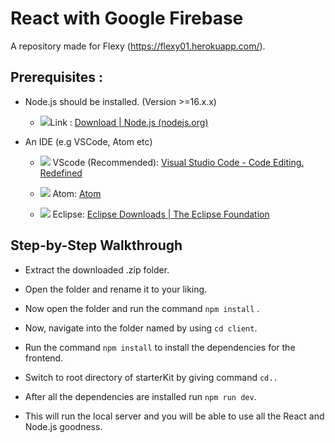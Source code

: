 
# React with Google Firebase
A repository made for Flexy (https://flexy01.herokuapp.com/).
  

## Prerequisites :

-  Node.js should be installed. (Version >=16.x.x)
    -   <img src="https://img.icons8.com/fluency/48/000000/node-js.png"/>Link : [Download | Node.js (nodejs.org)](https://nodejs.org/en/download/)

-   An IDE (e.g VSCode, Atom etc)
    

	-   <img src="https://img.icons8.com/fluency/48/000000/visual-studio.png"/> VScode (Recommended): [Visual Studio Code - Code Editing. Redefined](https://code.visualstudio.com/)
	    
	-  <img src="https://img.icons8.com/color/48/000000/atom-editor.png"/> Atom: [Atom](https://atom.io/)
	- <img src="https://img.icons8.com/office/40/000000/java-eclipse.png"/> Eclipse: [Eclipse Downloads | The Eclipse Foundation](https://www.eclipse.org/downloads/)

  

## Step-by-Step Walkthrough
-   Extract the downloaded .zip folder.
    
-   Open the folder and rename it to your liking.
    
-   Now open the folder and run the command  `npm install` .
    
-   Now, navigate into the folder named <client> by using `cd client`.
    
-   Run the command  `npm install`  to install the dependencies for the frontend.
- Switch to root directory of starterKit by giving command `cd..`
    
-   After all the dependencies are installed run  `npm run dev`.
    
-   This will run the local server and you will be able to use all the React and Node.js goodness.
